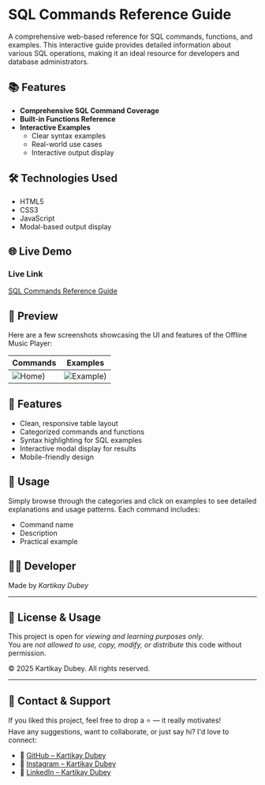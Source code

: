 # SQL Commands Reference Guide

A comprehensive web-based reference for SQL commands, functions, and examples. This interactive guide provides detailed information about various SQL operations, making it an ideal resource for developers and database administrators.

## 📚 Features

- **Comprehensive SQL Command Coverage**
- **Built-in Functions Reference**
- **Interactive Examples**
  - Clear syntax examples
  - Real-world use cases
  - Interactive output display

## 🛠️ Technologies Used

- HTML5
- CSS3
- JavaScript
- Modal-based output display

## 🌐 Live Demo

### Live Link
[SQL Commands Reference Guide](https://kartikay-dubey.github.io/SQL-cheatsheet/)

## 📸 Preview

Here are a few screenshots showcasing the UI and features of the Offline Music Player:

| Commands | Examples |
|-------------|--------|
| ![Home](https://github.com/user-attachments/assets/ca7d9262-76f0-4a1d-81f1-00ff0218b23a)) | ![Example](https://github.com/user-attachments/assets/4bc715c2-4d99-4f0b-9841-6def68410a08)) |


## 🌟 Features

- Clean, responsive table layout
- Categorized commands and functions
- Syntax highlighting for SQL examples
- Interactive modal display for results
- Mobile-friendly design

## 📝 Usage

Simply browse through the categories and click on examples to see detailed explanations and usage patterns. Each command includes:
- Command name
- Description
- Practical example

## 👨‍💻 Developer

Made by *Kartikay Dubey*  


---

## 📢 License & Usage

This project is open for *viewing and learning purposes only*.  
You are *not allowed to use, copy, modify, or distribute* this code without permission.

© 2025 Kartikay Dubey. All rights reserved.

---

## 📧 Contact & Support

If you liked this project, feel free to drop a ⭐ — it really motivates!  
Have any suggestions, want to collaborate, or just say hi? I'd love to connect:

- 🔗 [GitHub – Kartikay Dubey](https://github.com/Kartikay-Dubey)
- 📸 [Instagram – Kartikay Dubey](https://www.instagram.com/altruistic_kd/)
- 💼 [LinkedIn – Kartikay Dubey](https://www.linkedin.com/in/kartikay-dubey-98ba73313/)
